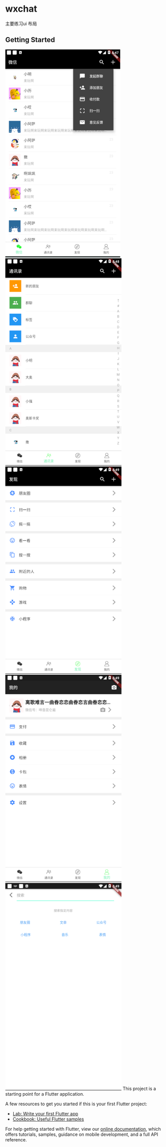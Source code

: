 # wxchat

主要练习ui 布局 

## Getting Started

![图1](https://github.com/harry235day/Flutter-wx_ui/blob/master/images/ui_1.jpg)
![图2](https://github.com/harry235day/Flutter-wx_ui/blob/master/images/ui_2.jpg)
![图3](https://github.com/harry235day/Flutter-wx_ui/blob/master/images/ui_3.jpg)
![图4](https://github.com/harry235day/Flutter-wx_ui/blob/master/images/ui_4.jpg)
![图5](https://github.com/harry235day/Flutter-wx_ui/blob/master/images/ui_5.jpg)
This project is a starting point for a Flutter application.

A few resources to get you started if this is your first Flutter project:

- [Lab: Write your first Flutter app](https://flutter.dev/docs/get-started/codelab)
- [Cookbook: Useful Flutter samples](https://flutter.dev/docs/cookbook)

For help getting started with Flutter, view our 
[online documentation](https://flutter.dev/docs), which offers tutorials, 
samples, guidance on mobile development, and a full API reference.
